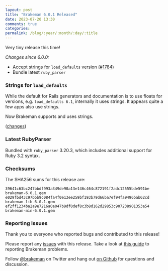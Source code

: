 ```yaml
---
layout: post
title: "Brakeman 6.0.1 Released"
date: 2023-07-20 13:30
comments: true
categories:
permalink: /blog/:year/:month/:day/:title
---
```


Very tiny release this time!

_Changes since 6.0.0:_

* Accept strings for `load_defaults` version ([#1784](https://github.com/presidentbeef/brakeman/issues/1784))
* Bundle latest `ruby_parser`

### Strings for `load_defaults`

While the default for Rails generators and documentation is to use floats for versions, e.g. `load_defaults 6.1`, internally it uses strings. It appears quite a few apps also use strings.

Now Brakeman supports and uses strings.

([changes](https://github.com/presidentbeef/brakeman/pull/1785))

### Latest RubyParser

Bundled with `ruby_parser` 3.20.3, which includes additional support for Ruby 3.2 syntax.

### Checksums

The SHA256 sums for this release are:

    39641c63bc247bbdf993a349de90a13e146c464c872191f2adc12555bde591be  brakeman-6.0.1.gem
    e029fbd43c97bbb9c084fa4f0e13ee259bf193b79d66ba7ef94fa9496bab62cd  brakeman-lib-6.0.1.gem
    ef2ff1234ba2a9e7216a0a047b9df0def8c3b8d162d29853c907238901353a54  brakeman-min-6.0.1.gem

### Reporting Issues

Thank you to everyone who reported bugs and contributed to this release!

Please report any [issues](https://github.com/presidentbeef/brakeman/issues) with this release. Take a look at [this guide](https://github.com/presidentbeef/brakeman/wiki/How-to-Report-a-Brakeman-Issue) to reporting Brakeman problems.

Follow [@brakeman](https://twitter.com/brakeman) on Twitter and hang out [on Github](https://github.com/presidentbeef/brakeman/discussions) for questions and discussion.
